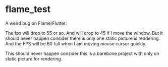 # flame_test

A weird bug on Flame/Flutter:

The fps will drop to 55 or so. And will drop to 45 if I move the window. But it should never happen consider there is only one static picture is rendering. And the FPS will be 60 full when I am moving mouse cursor quickly.

This should never happen consider this is a barebone project with only on static picture for rendering.
